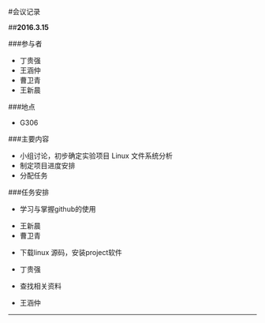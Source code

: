 #会议记录

##**2016.3.15**

###参与者
+ 丁贵强
+ 王涵仲
+ 曹卫青
+ 王新晨

###地点
+ G306

###主要内容
+ 小组讨论，初步确定实验项目  Linux 文件系统分析
+ 制定项目进度安排
+ 分配任务

###任务安排
- 学习与掌握github的使用
 + 王新晨
 + 曹卫青

- 下载linux 源码，安装project软件
 + 丁贵强 

- 查找相关资料
 + 王涵仲

---
